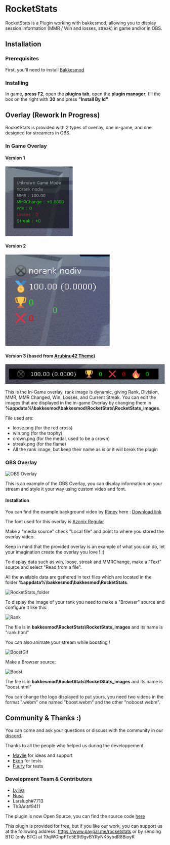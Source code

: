 # RocketStats

RocketStats is a Plugin working with bakkesmod, allowing you to display session information (MMR / Win and losses, streak) in game and/or in OBS.

## Installation

### Prerequisites
First, you'll need to install [Bakkesmod](https://www.bakkesmod.com/)

### Installing
In game, **press F2**, open the **plugins tab**, open the **plugin manager**, fill the box on the right with **30** and press **"Install By Id"**

## Overlay (Rework In Progress)
RocketStats is provided with 2 types of overlay, one in-game, and one designed for streamers in OBS.

### In Game Overlay

#### Version 1

![Version 1](/ReadMe_images/v1.png)

#### Version 2

![Version 2](/ReadMe_images/v2.png)

#### Version 3 (based from [Arubinu42 Theme](https://github.com/Arubinu/Overlay4RocketStats/tree/master/themes/Arubinu42))

![Version 3](/ReadMe_images/v3.png)

This is the In-Game overlay, rank image is dynamic, giving Rank, Division, MMR, MMR Changed, Win, Losses, and Current Streak. You can edit the images that are displayed in the in-game Overlay by changing them in **%appdata%\bakkesmod\bakkesmod\RocketStats\RocketStats_images**.

File used are:
- loose.png (for the red cross)
- win.png (for the trophy)
- crown.png (for the medal, used to be a crown)
- streak.png (for the flame)
- All the rank image, but keep their name as is or it will break the plugin

### OBS Overlay
![OBS Overlay](https://media.discordapp.net/attachments/593431328209371170/593803857448927232/tweet1.png)

This is an example of the OBS Overlay, you can display information on your stream and style it your way using custom video and font.

#### Installation
You can find the example background video by [Rimey](https://twitter.com/Rimey_) here : [Download link](https://drive.google.com/file/d/15ye_Iq-1lK_dkQKQvk_Ia5EwbTNEiViG/view?usp=sharing)

The font used for this overlay is [Azonix Regular](https://www.dafont.com/azonix.font)

Make a "media source" check "Local file" and point to where you stored the overlay video.

Keep in mind that the provided overlay is an example of what you can do, let your imagination create the overlay you love ! ;)

To display data such as win, loose, streak and MMRChange, make a "Text" source and select "Read from a file".

All the available data are gathered in text files which are located in the folder **%appdata%\bakkesmod\bakkesmod\RocketStats**.

![RocketStats_folder](https://cdn.discordapp.com/attachments/681760010392436836/764024258510454794/JIbl4j.png)

To display the image of your rank you need to make a "Browser" source and configure it like this:

![Rank](https://cdn.discordapp.com/attachments/681760010392436836/764024258443477002/wzE_RR.png)

The file is in **bakkesmod\RocketStats\RocketStats_images** and its name is "rank.html"

You can also animate your stream while boosting !

![BoostGif](https://cdn.discordapp.com/attachments/593431328209371170/600786830341832854/M1q6g5.gif)

Make a Browser source:

![Boost](https://cdn.discordapp.com/attachments/681760010392436836/764024263471923210/FkrpCU.png)

The file is in **bakkesmod\RocketStats\RocketStats_images** and its name is "boost.html"

You can change the logo displayed to put yours, you need two videos in the format ".webm" one named "boost.webm" and the other "noboost.webm".

## Community & Thanks :)

You can come and ask your questions or discuss with the community in our [discord](https://discord.gg/weBCBE4).

Thanks to all the people who helped us during the developpement

- [Maylie](https://www.twitch.tv/Maylie_tv) for ideas and support
- [Ekon](https://www.twitch.tv/ekonrl) for tests
- [Fuury](https://www.twitch.tv/FuuRy_Off) for tests

### Development Team & Contributors
- [Lyliya](https://twitter.com/Lyliiya)
- [Nusa](https://twitter.com/NuSa_yt)
- Larsluph#7713
- Th3Ant#9411

The plugin is now Open Source, you can find the source code [here](https://github.com/Lyliya/RocketStats)

This plugin is provided for free, but if you like our work, you can support us at the following address: https://www.paypal.me/rocketstats or by sending BTC (only BTC) at 19qWGhpFTc5E9t9gvBYRyNK5ybdR8BioyK
